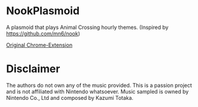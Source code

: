 # NookPlasmoid
A plasmoid that plays Animal Crossing hourly themes. (Inspired by https://github.com/mn6/nook)

[Original Chrome-Extension](https://chrome.google.com/webstore/detail/nook/gndfjlldkaonpbpdagdnpgobcbgcpdah)

# Disclaimer
The authors do not own any of the music provided. This is a passion project and is not affiliated with Nintendo whatsoever. Music sampled is owned by Nintendo Co., Ltd and composed by Kazumi Totaka.
